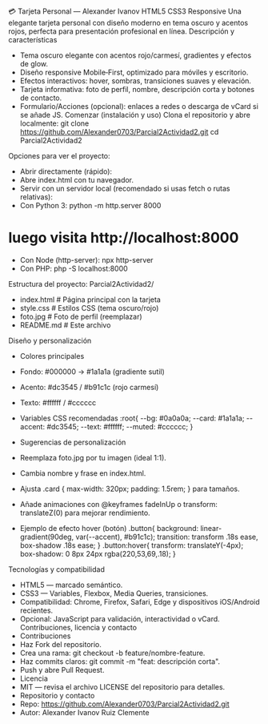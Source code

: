 💳 Tarjeta Personal — Alexander Ivanov
HTML5
CSS3
Responsive
Una elegante tarjeta personal con diseño moderno en tema oscuro y acentos rojos, perfecta para presentación profesional en línea.
Descripción y características
- Tema oscuro elegante con acentos rojo/carmesí, gradientes y efectos de glow.
- Diseño responsive Mobile‑First, optimizado para móviles y escritorio.
- Efectos interactivos: hover, sombras, transiciones suaves y elevación.
- Tarjeta informativa: foto de perfil, nombre, descripción corta y botones de contacto.
- Formulario/Acciones (opcional): enlaces a redes o descarga de vCard si se añade JS.
Comenzar (instalación y uso)
Clona el repositorio y abre localmente:
git clone https://github.com/Alexander0703/Parcial2Actividad2.git
cd Parcial2Actividad2


Opciones para ver el proyecto:
- Abrir directamente (rápido):
- Abre index.html con tu navegador.
- Servir con un servidor local (recomendado si usas fetch o rutas relativas):
- Con Python 3:
python -m http.server 8000
# luego visita http://localhost:8000
- Con Node (http-server):
npx http-server
- Con PHP:
php -S localhost:8000


Estructura del proyecto:
Parcial2Actividad2/
- index.html          # Página principal con la tarjeta
- style.css           # Estilos CSS (tema oscuro/rojo)
- foto.jpg            # Foto de perfil (reemplazar)
- README.md           # Este archivo


Diseño y personalización
- Colores principales
- Fondo: #000000 → #1a1a1a (gradiente sutil)
- Acento: #dc3545 / #b91c1c (rojo carmesí)
- Texto: #ffffff / #cccccc
- Variables CSS recomendadas
:root{
  --bg: #0a0a0a;
  --card: #1a1a1a;
  --accent: #dc3545;
  --text: #ffffff;
  --muted: #cccccc;
}


- Sugerencias de personalización
- Reemplaza foto.jpg por tu imagen (ideal 1:1).
- Cambia nombre y frase en index.html.
- Ajusta .card { max-width: 320px; padding: 1.5rem; } para tamaños.
- Añade animaciones con @keyframes fadeInUp o transform: translateZ(0) para mejorar rendimiento.
- Ejemplo de efecto hover (botón)
.button{
  background: linear-gradient(90deg, var(--accent), #b91c1c);
  transition: transform .18s ease, box-shadow .18s ease;
}
.button:hover{
  transform: translateY(-4px);
  box-shadow: 0 8px 24px rgba(220,53,69,.18);
}


Tecnologías y compatibilidad
- HTML5 — marcado semántico.
- CSS3 — Variables, Flexbox, Media Queries, transiciones.
- Compatibilidad: Chrome, Firefox, Safari, Edge y dispositivos iOS/Android recientes.
- Opcional: JavaScript para validación, interactividad o vCard.
Contribuciones, licencia y contacto
- Contribuciones
- Haz Fork del repositorio.
- Crea una rama: git checkout -b feature/nombre-feature.
- Haz commits claros: git commit -m "feat: descripción corta".
- Push y abre Pull Request.
- Licencia
- MIT — revisa el archivo LICENSE del repositorio para detalles.
- Repositorio y contacto
- Repo: https://github.com/Alexander0703/Parcial2Actividad2.git
- Autor: Alexander Ivanov Ruiz Clemente
